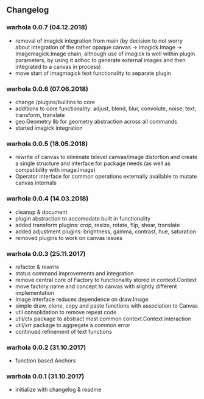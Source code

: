 ## Changelog

### warhola 0.0.7 (04.12.2018)
- removal of imagick integration from main (by decision to not worry about
  integration of the rather opaque canvas -> imagick.Image -> Imagemagick.Image
  chain, although use of imagick is well within plugin parameters, by using it
  adhoc to generate external images and then integrated to a canvas in process)
- move start of imagmagick text functionality to separate plugin


### warhola 0.0.6 (07.06.2018)
- change /plugins/builtins to core
- additions to core functionality: adjust, blend, blur, convolute, noise, text,
  transform, translate 
- geo.Geometry lib for geometry abstraction across all commands
- started imagick integration 


### warhola 0.0.5 (18.05.2018)
- rewrite of canvas to eliminate bilevel canvas/image distortion and create 
  a single structure and interface for package needs (as well as compatibility 
  with image.Image)
- Operator interface for common operations externally available to mutate canvas
  internals


### warhola 0.0.4 (14.03.2018)
- cleanup & document 
- plugin abstraction to accomodate built in functionality
- added transform plugins: crop, resize, rotate, flip, shear, translate
- added adjustment plugins: brightness, gamma, contrast, hue, saturation 
- removed plugins to work on canvas issues


### warhola 0.0.3 (25.11.2017)
- refactor & rewrite
- status command improvements and integration
- remove central core of Factory to functionality stored in context.Context
- move factory name and concept to canvas with slightly different implementation
- Image interface reduces dependence on draw.Image
- simple draw, clone, copy and paste functions with association to Canvas
- util consolidation to remove repeat code
- util/ctx package to abstract most common context.Context interaction
- util/xrr package to aggregate a common error
- continued refinement of text functions


### warhola 0.0.2 (31.10.2017)
- function based Anchors


### warhola 0.0.1 (31.10.2017)
- initialize with changelog & readme 
